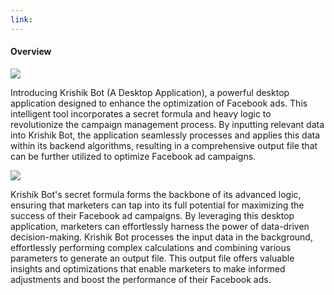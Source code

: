 ```yaml
---
link:
---
```


#### Overview

![](/images/portfolio/krishikbot.png)

Introducing Krishik Bot (A Desktop Application), a powerful desktop application designed to enhance the optimization of Facebook ads. This intelligent tool incorporates a secret formula and heavy logic to revolutionize the campaign management process. By inputting relevant data into Krishik Bot, the application seamlessly processes and applies this data within its backend algorithms, resulting in a comprehensive output file that can be further utilized to optimize Facebook ad campaigns.

![](/images/portfolio/krishikbot-2.png)

Krishik Bot's secret formula forms the backbone of its advanced logic, ensuring that marketers can tap into its full potential for maximizing the success of their Facebook ad campaigns. By leveraging this desktop application, marketers can effortlessly harness the power of data-driven decision-making. Krishik Bot processes the input data in the background, effortlessly performing complex calculations and combining various parameters to generate an output file. This output file offers valuable insights and optimizations that enable marketers to make informed adjustments and boost the performance of their Facebook ads.
